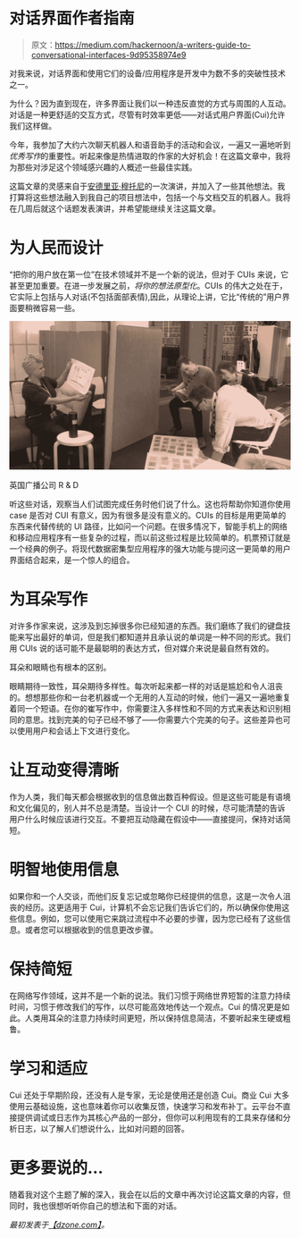 # 对话界面作者指南

> 原文：<https://medium.com/hackernoon/a-writers-guide-to-conversational-interfaces-9d95358974e9>

对我来说，对话界面和使用它们的设备/应用程序是开发中为数不多的突破性技术之一。

为什么？因为直到现在，许多界面让我们以一种违反直觉的方式与周围的人互动。对话是一种更舒适的交互方式，尽管有时效率更低——对话式用户界面(Cui)允许我们这样做。

今年，我参加了大约六次聊天机器人和语音助手的活动和会议，一遍又一遍地听到*优秀写作*的重要性。听起来像是热情进取的作家的大好机会！在这篇文章中，我将为那些对涉足这个领域感兴趣的人概述一些最佳实践。

这篇文章的灵感来自于[安德里亚·穆托尼](https://www.youtube.com/watch?v=QYocaoZJNzw)的一次演讲，并加入了一些其他想法。我打算将这些想法融入到我自己的项目想法中，包括一个与文档交互的机器人。我将在几周后就这个话题发表演讲，并希望能继续关注这篇文章。

# 为人民而设计

“把你的用户放在第一位”在技术领域并不是一个新的说法，但对于 CUIs 来说，它甚至更加重要。在进一步发展之前，*将你的想法原型化*。CUIs 的伟大之处在于，它实际上包括与人对话(不包括面部表情),因此，从理论上讲，它比“传统的”用户界面要稍微容易一些。

![](img/f35a53af5fddd94854a7a9780496ba9a.png)

英国广播公司 R & D

听这些对话，观察当人们试图完成任务时他们说了什么。这也将帮助你知道你使用 case 是否对 CUI 有意义，因为有很多是没有意义的。CUIs 的目标是用更简单的东西来代替传统的 UI 路径，比如问一个问题。在很多情况下，智能手机上的网络和移动应用程序有一些复杂的过程，而以前这些过程是比较简单的。机票预订就是一个经典的例子。将现代数据密集型应用程序的强大功能与提问这一更简单的用户界面结合起来，是一个惊人的组合。

# 为耳朵写作

对许多作家来说，这涉及到忘掉很多你已经知道的东西。我们磨练了我们的键盘技能来写出最好的单词，但是我们都知道并且承认说的单词是一种不同的形式。我们用 CUIs 说的话可能不是最聪明的表达方式，但对媒介来说是最自然有效的。

耳朵和眼睛也有根本的区别。

眼睛期待一致性，耳朵期待多样性。每次听起来都一样的对话是尴尬和令人沮丧的。想想那些你和一台老机器或一个无用的人互动的时候，他们一遍又一遍地重复着同一个短语。在你的崔写作中，你需要注入多样性和不同的方式来表达和识别相同的意思。找到完美的句子已经不够了——你需要六个完美的句子。这些差异也可以使用用户和会话上下文进行变化。

# 让互动变得清晰

作为人类，我们每天都会根据收到的信息做出数百种假设。但是这些可能是有语境和文化偏见的，别人并不总是清楚。当设计一个 CUI 的时候，尽可能清楚的告诉用户什么时候应该进行交互。不要把互动隐藏在假设中——直接提问，保持对话简短。

# 明智地使用信息

如果你和一个人交谈，而他们反复忘记或忽略你已经提供的信息，这是一次令人沮丧的经历。这更适用于 Cui，计算机不会忘记我们告诉它们的，所以确保你使用这些信息。例如，您可以使用它来跳过流程中不必要的步骤，因为您已经有了这些信息。或者您可以根据收到的信息更改步骤。

# 保持简短

在网络写作领域，这并不是一个新的说法。我们习惯于网络世界短暂的注意力持续时间，习惯于修改我们的写作，以尽可能高效地传达一个观点。Cui 的情况更是如此。人类用耳朵的注意力持续时间更短，所以保持信息简洁，不要听起来生硬或粗鲁。

# 学习和适应

Cui 还处于早期阶段，还没有人是专家，无论是使用还是创造 Cui。商业 Cui 大多使用云基础设施，这也意味着你可以收集反馈，快速学习和发布补丁。云平台不直接提供调试或日志作为其核心产品的一部分，但你可以利用现有的工具来存储和分析日志，以了解人们想说什么，比如对问题的回答。

# 更多要说的…

随着我对这个主题了解的深入，我会在以后的文章中再次讨论这篇文章的内容，但同时，我也很想听听你自己的想法和下面的对话。

*最初发表于*[*【dzone.com】*](https://dzone.com/articles/a-writers-guide-to-conversational-interfaces)*。*